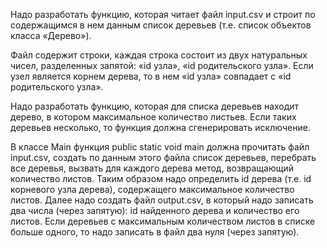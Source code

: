 Надо разработать функцию, которая читает файл input.csv и строит по содержащимся в нем данным список деревьев (т.е. список объектов класса «Дерево»).

Файл содержит строки, каждая строка состоит из двух натуральных чисел, разделенных запятой:  «id узла», «id родительского узла». Если узел является корнем дерева, то в нем «id узла» совпадает с «id родительского узла».

Надо разработать функцию, которая для списка деревьев находит дерево, в котором максимальное количество листьев. Если таких деревьев несколько, то функция должна сгенерировать исключение.

В классе Main функция public static void main должна прочитать файл input.csv, создать по данным этого файла список деревьев, перебрать все деревья, вызвать для каждого дерева метод, возвращающий количество листов. Таким образом надо определить id дерева (т.е. id корневого узла дерева), содержащего максимальное количество листов. Далее надо создать файл output.csv, в который надо записать два числа (через запятую): id найденного дерева и количество его листов. Если деревьев с максимальным количеством листов в списке больше одного, то надо записать в файл два нуля (через запятую).

